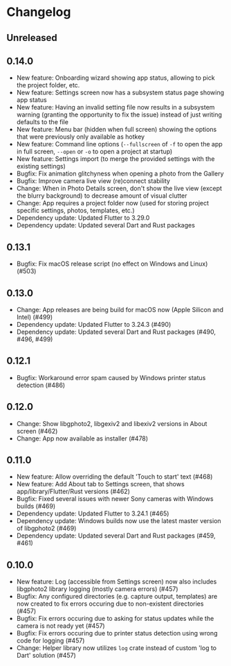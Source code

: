 # Changelog

## Unreleased

## 0.14.0

- New feature: Onboarding wizard showing app status, allowing to pick the project folder, etc.
- New feature: Settings screen now has a subsystem status page showing app status
- New feature: Having an invalid setting file now results in a subsystem warning (granting the opportunity to fix the issue) instead of just writing defaults to the file
- New feature: Menu bar (hidden when full screen) showing the options that were previously only available as hotkey
- New feature: Command line options (`--fullscreen` of `-f` to open the app in full screen, `--open` or `-o` to open a project at startup)
- New feature: Settings import (to merge the provided settings with the existing settings)
- Bugfix: Fix animation glitchyness when opening a photo from the Gallery
- Bugfix: Improve camera live view (re)connect stability
- Change: When in Photo Details screen, don't show the live view (except the blurry background) to decrease amount of visual clutter
- Change: App requires a project folder now (used for storing project specific settings, photos, templates, etc.)
- Dependency update: Updated Flutter to 3.29.0
- Dependency update: Updated several Dart and Rust packages

## 0.13.1

- Bugfix: Fix macOS release script (no effect on Windows and Linux) (#503)

## 0.13.0

- Change: App releases are being build for macOS now (Apple Silicon and Intel) (#499)
- Dependency update: Updated Flutter to 3.24.3 (#490)
- Dependency update: Updated several Dart and Rust packages (#490, #496, #499)

## 0.12.1

- Bugfix: Workaround error spam caused by Windows printer status detection (#486)

## 0.12.0

- Change: Show libgphoto2, libgexiv2 and libexiv2 versions in About screen (#462)
- Change: App now available as installer (#478)

## 0.11.0

- New feature: Allow overriding the default 'Touch to start' text (#468)
- New feature: Add About tab to Settings screen, that shows app/library/Flutter/Rust versions (#462)
- Bugfix: Fixed several issues with newer Sony cameras with Windows builds (#469)
- Dependency update: Updated Flutter to 3.24.1 (#465)
- Dependency update: Windows builds now use the latest master version of libgphoto2 (#469)
- Dependency update: Updated several Dart and Rust packages (#459, #461)

## 0.10.0

- New feature: Log (accessible from Settings screen) now also includes libgphoto2 library logging (mostly camera errors) (#457)
- Bugfix: Any configured directories (e.g. capture output, templates) are now created to fix errors occuring due to non-existent directories (#457)
- Bugfix: Fix errors occuring due to asking for status updates while the camera is not ready yet (#457)
- Bugfix: Fix errors occuring due to printer status detection using wrong code for logging (#457)
- Change: Helper library now utilizes `log` crate instead of custom 'log to Dart' solution (#457)
